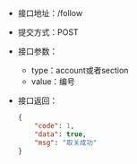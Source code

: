 * 接口地址：/follow

* 提交方式：POST

* 接口参数：

  * type：account或者section
  * value：编号

* 接口返回：

  ```json
  {
      "code": 1,
      "data": true,
      "msg": "取关成功"
  }
  ```



